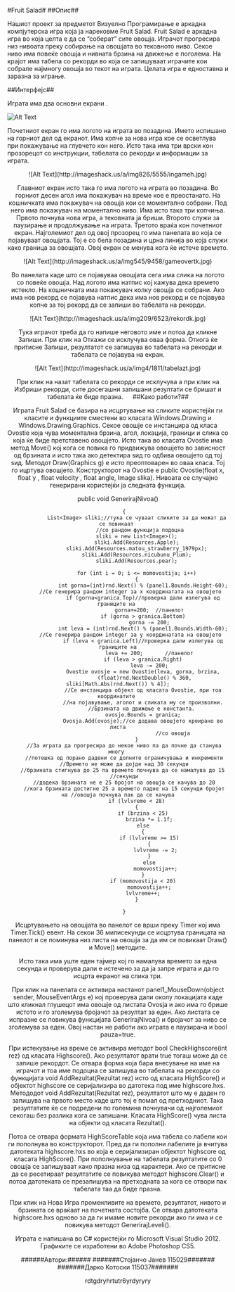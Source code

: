 #Fruit Salad#
##Опис##

Нашиот проект за предметот Визуелно Програмирање е аркадна компјутерска игра која ја нарековме Fruit Salad. 
Fruit Salad е аркадна игра во која целта е да се “соберат” сите овошја. Играчот прогресира низ нивоата преку собирање на овошјата во тековното ниво. Секое ниво има повеќе овошја и нивната брзина на движење е поголема.  На крајот има табела со рекорди во која се запишуваат играчите кои собрале најмногу овошја во текот на играта. Целата игра е едноставна и заразна за играње.

##Интерфејс##

Играта има два основни екрани .
 
 ![Alt Text](http://imageshack.us/a/img41/8171/splashscreenf.jpg)
 
Почетниот екран го има логото на играта во позадина. Името испишано на горниот дел од екранот. Има копче за нова игра кое се осветлува при покажување на глувчето кон него. Исто така има три врски кон прозорецот со инструкции, табелата со рекорди и информации за играта.
 
 <center>![Alt Text](http://imageshack.us/a/img826/5555/ingameh.jpg)
 
Главниот екран исто така го има логото на играта во позадина. Во горниот десен агол има покажувач на време кое е преостанато. На кошничката има покажувач на овошја кои се моментално собрани. Под него има покажувач на моментално ниво. Има исто така три копчиња. Првото почнува нова игра, а тековната ја бриши. Второто служи за паузирање и продолжување на играта. Третото враќа кон почетниот екран. Најголемиот дел од овој прозорец го има панелата во која се појавуваат овошјата. Тој е со бела позадина и црна линија во која служи како граница за овошјата. Овој екран се менува кога ќе истече времето.
 
 <center>![Alt Text](http://imageshack.us/a/img545/9458/gameovertk.jpg)
 
Во панелата каде што се појавуваа овошјата сега има слика на логото со повеќе овошја. Над логото има натпис кој кажува дека времето истекло. На кошничката има покажувач колку овошја се собрани. Ако има нов рекорд се појавува натпис дека има нов рекорд и се појавува копче за тој рекорд да се запиши во табелата на рекорди.

 <center>![Alt Text](http://imageshack.us/a/img209/6523/rekordk.jpg)
 
Тука играчот треба да го напише неговото име и потоа да кликне Запиши. При клик на Откажи се исклучува оваа форма.
Откога ќе притисне Запиши, резултатот се запишува во табелата на рекорди и табелата се појавува на екран.

<center>![Alt Text](http://imageshack.us/a/img4/1811/tabelazt.jpg)
 
При клик на назат табелата со рекорди се исклучува а при клик на Избриши рекорди, сите досегашни запишани резултати се бришат и табелата ќе биде празна.
 
##Како работи?##

Играта Fruit Salad се базира на исцртување на сликите користејќи ги класите и функциите сместени во класата Windows.Drawing и Windows.Drawing.Graphics.
Секое овошје се инстанцира од класа Ovostie која чува моментална брзина, агол, локација, граници и слика со која ќе биде претставено овошјето. Исто така во класата Ovostie има метод Move() кој кога се повика го придвижува овошјето во зависност од брзината и исто така ако детектира ѕид го одбива овошјето од тој ѕид. Методот Draw(Graphics g) е исто преоптоварен во оваа класа. Тој го ицртува овошјето. Конструкторот на Ovostie е public Ovostie(float x, float y , float velocity , float angle, Image slika). 
Нивоата се случајно генерирани користејќи ја следната функција. 

public void GenerirajNivoa()

        {
                List<Image> sliki;//тука се чуваат сликите за да можат да се повикаат 
  				  //со рандом функција подоцна
                sliki = new List<Image>();
                sliki.Add(Resources.Apple);
                sliki.Add(Resources.matou_strawberry_1979px);
                sliki.Add(Resources.nicubunu_Plum);
                sliki.Add(Resources.pear);

                for (int i = 0; i <= momovostija; i++)
                {
                    int gorna=(int)rnd.Next() % (panel1.Bounds.Height-60);
			//Се генерира рандом integer за х координатата на овошјето
                    if (gorna<granica.Top)//проверка дали излегува од границите на 
                        gorna+=200;	 //панелот
                    if (gorna > granica.Bottom)
                        gorna -= 200;
                    int leva = (int)rnd.Next() % (panel1.Bounds.Width-60);
			//Се генерира рандом integer за у координатата на овошјето
                    if (leva < granica.Left)//проверка дали излегува од границите на
                        leva += 200;	   //панелот
                    if (leva > granica.Right)
                        leva -= 200;
                    Ovostie ovosje = new Ovostie(leva, gorna, brzina,
				     (float)rnd.NextDouble() % 360, sliki[Math.Abs(rnd.Next()) % 4]);
				    //Се инстанцира објект од класата Ovostie, при тоа координатите 
				    //на појавување, аголот и сликата му се произволни.
				   //Брзината на движење е константа.
                    ovosje.Bounds = granica;
                    Ovosja.Add(ovosje);//се додава овошјето креирано во листа
                                       //со овошја
                }
		//За играта да прогресира до некое ниво па да почне да станува многу 
		//потешка од порано дадени се долните ограничувања и инкременти
		//Времето не може да дојде над 30 секунди
		//брзината стигнува до 25 па времето почнува да се намалува до 15 
		//секунди
		//додека брзината не е 25 бројот на овошја се качува до 20
		//кога брзината достигне 25 а времето падне на 15 секунди бројот на //овошја почнува пак да се качува
                if (lvlvreme < 28)
                {
                    if (brzina < 25)
                        brzina *= 1.1f;
                    else
                    {
                        if (lvlvreme >= 15)
                        {
                            lvlvreme -= 2;
                        }
                        else
                            momovostija++;
                    }
                    if (momovostija < 20)
                        momovostija++;
                    lvlvreme++;
                }
                      
        }

Исцртувањето на овошјата во панелот се врши преку Timer кој има Timer.Tick() евент. На секои 36 милисекунди се исцртува границата на панелот и се поминува низ листа на овошја за да им се повикаат Draw() и Move() методите.

Исто така има уште еден тајмер кој го намалува времето за една секунда и проверува дали е истечено за да ја запре играта и да го исцрта екранот на слика три.

При клик на панелата се активира настанот  panel1_MouseDown(object sender, MouseEventArgs e) кој проверува дали околу локацијата каде што кликнал глушецот има овошје од листата Ovosja и ако има го брише истото и го зголемува бројачот за резултат за еден. Ако листата се испразне се повикува функцијата GenerirajNivoa() и  бројачот за ниво се зголемува за еден. Овој настан не работи ако играта е паузирана и bool pauza=true.

При истекување на време се активира методот bool CheckHighscore(int rez) од класата Highscore(). Ако резултатот врати true тогаш може да се запише рекордот. Се отвара форма која бара внесување на име на играчот и тоа име подоцна се запишува во табелата на рекорди со функцијата void AddRezultat(Rezultat rez) исто од класата HighScore() и објектот highscore се серијализира во датотека под име highscore.hxs. Метододот  void AddRezultat(Rezultat rez), резултатот што му е даден го запишува на првото место каде што тој е помал од претходниот. Така резултатите ќе се подредени по големина почнувачи од најголемиот секогаш без разлика кога се запишани. Класата HighScore() чува листа на објекти од класата Rezultat().

Потоа се отвара формата HighScoreTable која има табела со лабели кои ги пополнува во конструкторот. Пред да ги пополни лабелите ја вчитува датотеката highscore.hxs во која е серијализиран објектот highscore од класата HighScore(). При пополнување на табелата резултатите со 0 овошја се запишуваат како празна низа од карактери. Ако се притисне да се ресетираат резултатите се повикува методот highscore.Clear() и потоа датотеката се презапишува на претходната за кога се отвори пак табелата таа да биде празна.

При клик на Нова Игра променливите на времето, резултатот, нивото и брзината се враќаат на почетната состојба. Се отвара датотеката highscore.hxs одново за да ги имаме новите рекорди ако ги има и се повикува методот GenerirajLeveli().

Играта е напишана во C# користејќи го Microsoft Visual Studio 2012. Графиките се изработени во Adobe Photoshop CS5.

######Автори:######
#######Стојанчо Јанев 115029#######
#######Дарко Котоски 115037#######

rdtgdryhrtutr6yrdyryry
